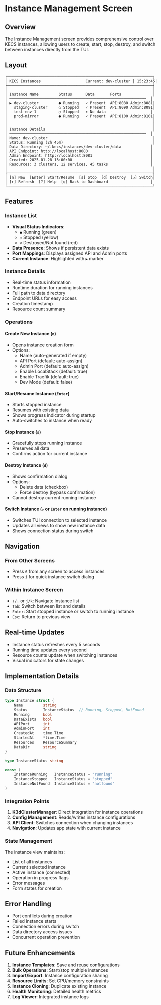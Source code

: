 # Instance Management Screen

## Overview

The Instance Management screen provides comprehensive control over KECS instances, allowing users to create, start, stop, destroy, and switch between instances directly from the TUI.

## Layout

```
┌─────────────────────────────────────────────────────────────────┐
│ KECS Instances                    Current: dev-cluster │ 15:23:45│
├─────────────────────────────────────────────────────────────────┤
│                                                                 │
│ Instance Name         Status      Data       Ports              │
│ ─────────────────────────────────────────────────────────────  │
│ ▶ dev-cluster         ● Running   ✓ Present  API:8080 Admin:8081│
│   staging-cluster     ○ Stopped   ✓ Present  API:8090 Admin:8091│
│   test-env-1          ○ Stopped   ✗ No data  -                 │
│   prod-mirror         ● Running   ✓ Present  API:8100 Admin:8101│
│                                                                 │
│                                                                 │
│ Instance Details                                                │
│ ─────────────────────────────────────────────────────────────  │
│ Name: dev-cluster                                               │
│ Status: Running (2h 45m)                                        │
│ Data Directory: ~/.kecs/instances/dev-cluster/data             │
│ API Endpoint: http://localhost:8080                            │
│ Admin Endpoint: http://localhost:8081                          │
│ Created: 2025-01-28 13:00:00                                   │
│ Resources: 3 clusters, 12 services, 45 tasks                   │
│                                                                 │
├─────────────────────────────────────────────────────────────────┤
│ [n] New  [Enter] Start/Resume  [s] Stop  [d] Destroy  [↵] Switch│
│ [r] Refresh  [?] Help  [q] Back to Dashboard                   │
└─────────────────────────────────────────────────────────────────┘
```

## Features

### Instance List
- **Visual Status Indicators**:
  - `●` Running (green)
  - `○` Stopped (yellow)
  - `✗` Destroyed/Not found (red)
- **Data Presence**: Shows if persistent data exists
- **Port Mappings**: Displays assigned API and Admin ports
- **Current Instance**: Highlighted with `▶` marker

### Instance Details
- Real-time status information
- Runtime duration for running instances
- Full path to data directory
- Endpoint URLs for easy access
- Creation timestamp
- Resource count summary

### Operations

#### Create New Instance (`n`)
- Opens instance creation form
- Options:
  - Name (auto-generated if empty)
  - API Port (default: auto-assign)
  - Admin Port (default: auto-assign)
  - Enable LocalStack (default: true)
  - Enable Traefik (default: true)
  - Dev Mode (default: false)

#### Start/Resume Instance (`Enter`)
- Starts stopped instance
- Resumes with existing data
- Shows progress indicator during startup
- Auto-switches to instance when ready

#### Stop Instance (`s`)
- Gracefully stops running instance
- Preserves all data
- Confirms action for current instance

#### Destroy Instance (`d`)
- Shows confirmation dialog
- Options:
  - Delete data (checkbox)
  - Force destroy (bypass confirmation)
- Cannot destroy current running instance

#### Switch Instance (`↵` or `Enter` on running instance)
- Switches TUI connection to selected instance
- Updates all views to show new instance data
- Shows connection status during switch

## Navigation

### From Other Screens
- Press `6` from any screen to access instances
- Press `i` for quick instance switch dialog

### Within Instance Screen
- `↑/↓` or `j/k`: Navigate instance list
- `Tab`: Switch between list and details
- `Enter`: Start stopped instance or switch to running instance
- `Esc`: Return to previous view

## Real-time Updates

- Instance status refreshes every 5 seconds
- Running time updates every second
- Resource counts update when switching instances
- Visual indicators for state changes

## Implementation Details

### Data Structure
```go
type Instance struct {
    Name         string
    Status       InstanceStatus  // Running, Stopped, NotFound
    Running      bool
    DataExists   bool
    APIPort      int
    AdminPort    int
    CreatedAt    time.Time
    StartedAt    *time.Time
    Resources    ResourceSummary
    DataDir      string
}

type InstanceStatus string

const (
    InstanceRunning   InstanceStatus = "running"
    InstanceStopped   InstanceStatus = "stopped"
    InstanceNotFound  InstanceStatus = "notfound"
)
```

### Integration Points

1. **K3dClusterManager**: Direct integration for instance operations
2. **Config Management**: Reads/writes instance configurations
3. **API Client**: Switches connection when changing instances
4. **Navigation**: Updates app state with current instance

### State Management

The instance view maintains:
- List of all instances
- Current selected instance
- Active instance (connected)
- Operation in progress flags
- Error messages
- Form states for creation

## Error Handling

- Port conflicts during creation
- Failed instance starts
- Connection errors during switch
- Data directory access issues
- Concurrent operation prevention

## Future Enhancements

1. **Instance Templates**: Save and reuse configurations
2. **Bulk Operations**: Start/stop multiple instances
3. **Import/Export**: Instance configuration sharing
4. **Resource Limits**: Set CPU/memory constraints
5. **Instance Cloning**: Duplicate existing instance
6. **Health Monitoring**: Detailed health metrics
7. **Log Viewer**: Integrated instance logs